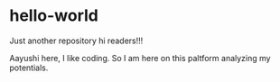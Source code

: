 # hello-world
Just another repository
hi readers!!!

Aayushi here, I like coding. So I am here on this paltform analyzing my potentials.
